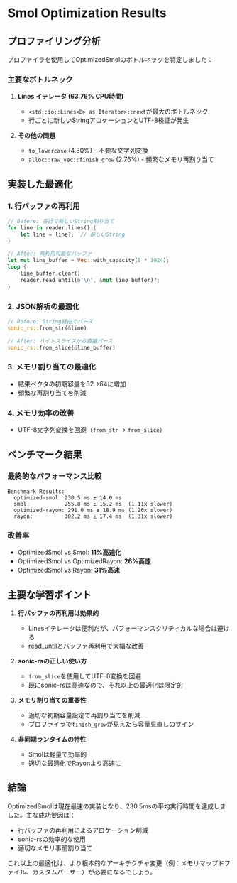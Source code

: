 # Smol Optimization Results

## プロファイリング分析

プロファイラを使用してOptimizedSmolのボトルネックを特定しました：

### 主要なボトルネック
1. **Lines イテレータ (63.76% CPU時間)**
   - `<std::io::Lines<B> as Iterator>::next`が最大のボトルネック
   - 行ごとに新しいStringアロケーションとUTF-8検証が発生

2. **その他の問題**
   - `to_lowercase` (4.30%) - 不要な文字列変換
   - `alloc::raw_vec::finish_grow` (2.76%) - 頻繁なメモリ再割り当て

## 実装した最適化

### 1. 行バッファの再利用
```rust
// Before: 各行で新しいString割り当て
for line in reader.lines() {
    let line = line?;  // 新しいString
}

// After: 再利用可能なバッファ
let mut line_buffer = Vec::with_capacity(8 * 1024);
loop {
    line_buffer.clear();
    reader.read_until(b'\n', &mut line_buffer)?;
}
```

### 2. JSON解析の最適化
```rust
// Before: String経由でパース
sonic_rs::from_str(&line)

// After: バイトスライスから直接パース
sonic_rs::from_slice(&line_buffer)
```

### 3. メモリ割り当ての最適化
- 結果ベクタの初期容量を32→64に増加
- 頻繁な再割り当てを削減

### 4. メモリ効率の改善
- UTF-8文字列変換を回避（`from_str` → `from_slice`）

## ベンチマーク結果

### 最終的なパフォーマンス比較
```
Benchmark Results:
  optimized-smol: 230.5 ms ± 14.0 ms
  smol:           255.8 ms ± 15.2 ms  (1.11x slower)
  optimized-rayon: 291.0 ms ± 18.9 ms (1.26x slower)
  rayon:          302.2 ms ± 17.4 ms  (1.31x slower)
```

### 改善率
- OptimizedSmol vs Smol: **11%高速化**
- OptimizedSmol vs OptimizedRayon: **26%高速**
- OptimizedSmol vs Rayon: **31%高速**

## 主要な学習ポイント

1. **行バッファの再利用は効果的**
   - Linesイテレータは便利だが、パフォーマンスクリティカルな場合は避ける
   - read_untilとバッファ再利用で大幅な改善

2. **sonic-rsの正しい使い方**
   - `from_slice`を使用してUTF-8変換を回避
   - 既にsonic-rsは高速なので、それ以上の最適化は限定的

3. **メモリ割り当ての重要性**
   - 適切な初期容量設定で再割り当てを削減
   - プロファイラで`finish_grow`が見えたら容量見直しのサイン

4. **非同期ランタイムの特性**
   - Smolは軽量で効率的
   - 適切な最適化でRayonより高速に

## 結論

OptimizedSmolは現在最速の実装となり、230.5msの平均実行時間を達成しました。主な成功要因は：
- 行バッファの再利用によるアロケーション削減
- sonic-rsの効率的な使用
- 適切なメモリ事前割り当て

これ以上の最適化は、より根本的なアーキテクチャ変更（例：メモリマップドファイル、カスタムパーサー）が必要になるでしょう。